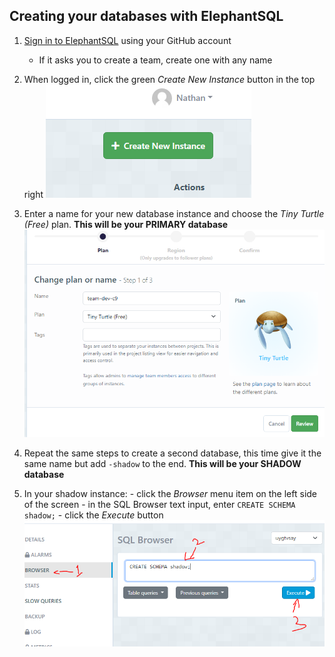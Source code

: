## Creating your databases with ElephantSQL

1. [Sign in to ElephantSQL](https://customer.elephantsql.com/login) using your GitHub account

   - If it asks you to create a team, create one with any name

2. When logged in, click the green _Create New Instance_ button in the top right
   ![](./assets/db-setup/1.PNG)

3. Enter a name for your new database instance and choose the _Tiny Turtle (Free)_ plan. **This will be your PRIMARY database**
   ![](./assets/db-setup/2.PNG)

4. Repeat the same steps to create a second database, this time give it the same name but add `-shadow` to the end. **This will be your SHADOW database**

5. In your shadow instance: - click the _Browser_ menu item on the left side of the screen - in the SQL Browser text input, enter `CREATE SCHEMA shadow;` - click the _Execute_ button
   ![](./assets/db-setup/3.PNG)

